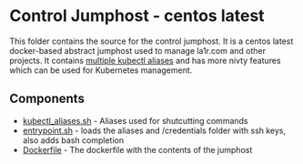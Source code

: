 # Control Jumphost - centos latest
This folder contains the source for the control jumphost.
It is a centos latest docker-based abstract jumphost used to manage la1r.com and other projects.
It contains [multiple kubectl aliases](kubectl_aliases.sh) and has more nivty features which can be used for Kubernetes management.

## Components
* [kubectl_aliases.sh](kubectl_aliases.sh) - Aliases used for shutcutting commands
* [entrypoint.sh](entrypoint.sh) - loads the aliases and /credentials folder with ssh keys, also adds bash completion
* [Dockerfile](Dockerfile) - The dockerfile with the contents of the jumphost